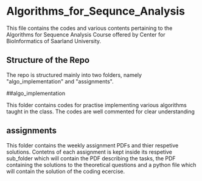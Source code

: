 # Algorithms_for_Sequnce_Analysis

This file contains the codes and various contents pertaining to the Algorithms for Sequence Analysis Course
offered by Center for BioInformatics of Saarland University. 

## Structure of the Repo

The repo is structured mainly into two folders, namely "algo_implementation" and "assignments". 

##algo_implementation

This folder contains codes for practise implementing various algorithms taught in the class. The codes 
are well commented for clear understanding

## assignments

This folder contains the weekly assignment PDFs and thier respetive solutions. Contetns of each assignment is kept inside
its respetive sub_folder which will contain the PDF describing the tasks, the PDF containing the solutions to the 
theoretical questions and a python file which will contain the solution of the coding ecercise. 
